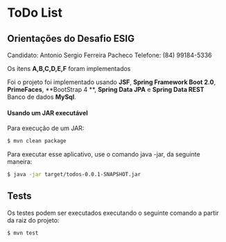 #  ToDo List 

## Orientações do Desafio ESIG 

Candidato: Antonio Sergio Ferreira Pacheco 
Telefone: (84) 99184-5336 

Os itens **A,B,C,D,E,F** foram implementados

Foi o projeto foi implementado usando **JSF**, **Spring Framework Boot 2.0**, **PrimeFaces**, **BootStrap 4 **, **Spring Data JPA** e **Spring Data REST**  
Banco de dados **MySql**.


#### Usando um JAR executável 

Para execução de um JAR:

```bash
$ mvn clean package
``` 

Para executar esse aplicativo, use o comando java -jar, da seguinte maneira:

```bash
$ java -jar target/todos-0.0.1-SNAPSHOT.jar
```


## Tests

Os testes podem ser executados executando o seguinte comando a partir da raiz do projeto:

```bash
$ mvn test

